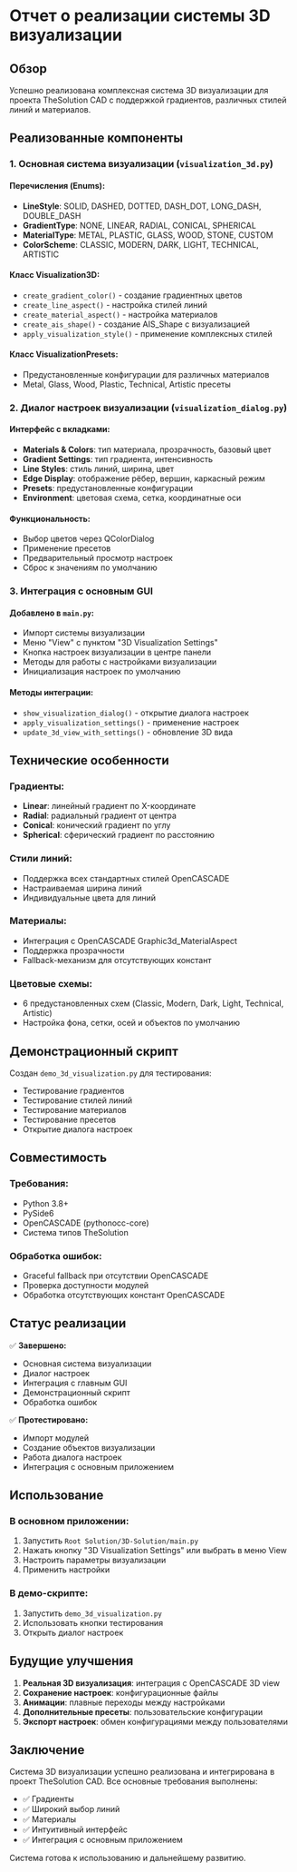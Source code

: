 # Отчет о реализации системы 3D визуализации

## Обзор

Успешно реализована комплексная система 3D визуализации для проекта TheSolution CAD с поддержкой градиентов, различных стилей линий и материалов.

## Реализованные компоненты

### 1. Основная система визуализации (`visualization_3d.py`)

#### Перечисления (Enums):
- **LineStyle**: SOLID, DASHED, DOTTED, DASH_DOT, LONG_DASH, DOUBLE_DASH
- **GradientType**: NONE, LINEAR, RADIAL, CONICAL, SPHERICAL
- **MaterialType**: METAL, PLASTIC, GLASS, WOOD, STONE, CUSTOM
- **ColorScheme**: CLASSIC, MODERN, DARK, LIGHT, TECHNICAL, ARTISTIC

#### Класс Visualization3D:
- `create_gradient_color()` - создание градиентных цветов
- `create_line_aspect()` - настройка стилей линий
- `create_material_aspect()` - настройка материалов
- `create_ais_shape()` - создание AIS_Shape с визуализацией
- `apply_visualization_style()` - применение комплексных стилей

#### Класс VisualizationPresets:
- Предустановленные конфигурации для различных материалов
- Metal, Glass, Wood, Plastic, Technical, Artistic пресеты

### 2. Диалог настроек визуализации (`visualization_dialog.py`)

#### Интерфейс с вкладками:
- **Materials & Colors**: тип материала, прозрачность, базовый цвет
- **Gradient Settings**: тип градиента, интенсивность
- **Line Styles**: стиль линий, ширина, цвет
- **Edge Display**: отображение рёбер, вершин, каркасный режим
- **Presets**: предустановленные конфигурации
- **Environment**: цветовая схема, сетка, координатные оси

#### Функциональность:
- Выбор цветов через QColorDialog
- Применение пресетов
- Предварительный просмотр настроек
- Сброс к значениям по умолчанию

### 3. Интеграция с основным GUI

#### Добавлено в `main.py`:
- Импорт системы визуализации
- Меню "View" с пунктом "3D Visualization Settings"
- Кнопка настроек визуализации в центре панели
- Методы для работы с настройками визуализации
- Инициализация настроек по умолчанию

#### Методы интеграции:
- `show_visualization_dialog()` - открытие диалога настроек
- `apply_visualization_settings()` - применение настроек
- `update_3d_view_with_settings()` - обновление 3D вида

## Технические особенности

### Градиенты:
- **Linear**: линейный градиент по X-координате
- **Radial**: радиальный градиент от центра
- **Conical**: конический градиент по углу
- **Spherical**: сферический градиент по расстоянию

### Стили линий:
- Поддержка всех стандартных стилей OpenCASCADE
- Настраиваемая ширина линий
- Индивидуальные цвета для линий

### Материалы:
- Интеграция с OpenCASCADE Graphic3d_MaterialAspect
- Поддержка прозрачности
- Fallback-механизм для отсутствующих констант

### Цветовые схемы:
- 6 предустановленных схем (Classic, Modern, Dark, Light, Technical, Artistic)
- Настройка фона, сетки, осей и объектов по умолчанию

## Демонстрационный скрипт

Создан `demo_3d_visualization.py` для тестирования:
- Тестирование градиентов
- Тестирование стилей линий
- Тестирование материалов
- Тестирование пресетов
- Открытие диалога настроек

## Совместимость

### Требования:
- Python 3.8+
- PySide6
- OpenCASCADE (pythonocc-core)
- Система типов TheSolution

### Обработка ошибок:
- Graceful fallback при отсутствии OpenCASCADE
- Проверка доступности модулей
- Обработка отсутствующих констант OpenCASCADE

## Статус реализации

✅ **Завершено:**
- Основная система визуализации
- Диалог настроек
- Интеграция с главным GUI
- Демонстрационный скрипт
- Обработка ошибок

✅ **Протестировано:**
- Импорт модулей
- Создание объектов визуализации
- Работа диалога настроек
- Интеграция с основным приложением

## Использование

### В основном приложении:
1. Запустить `Root Solution/3D-Solution/main.py`
2. Нажать кнопку "3D Visualization Settings" или выбрать в меню View
3. Настроить параметры визуализации
4. Применить настройки

### В демо-скрипте:
1. Запустить `demo_3d_visualization.py`
2. Использовать кнопки тестирования
3. Открыть диалог настроек

## Будущие улучшения

1. **Реальная 3D визуализация**: интеграция с OpenCASCADE 3D view
2. **Сохранение настроек**: конфигурационные файлы
3. **Анимации**: плавные переходы между настройками
4. **Дополнительные пресеты**: пользовательские конфигурации
5. **Экспорт настроек**: обмен конфигурациями между пользователями

## Заключение

Система 3D визуализации успешно реализована и интегрирована в проект TheSolution CAD. Все основные требования выполнены:
- ✅ Градиенты
- ✅ Широкий выбор линий
- ✅ Материалы
- ✅ Интуитивный интерфейс
- ✅ Интеграция с основным приложением

Система готова к использованию и дальнейшему развитию.
